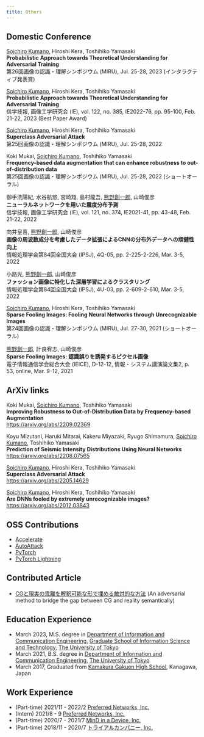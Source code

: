 ```yaml
---
title: Others
---
```


## Domestic Conference
<ins>Soichiro Kumano</ins>, Hiroshi Kera, Toshihiko Yamasaki  
**Probabilistic Approach towards Theoretical Understanding for Adversarial Training**  
第26回画像の認識・理解シンポジウム (MIRU), Jul. 25-28, 2023 (インタラクティブ発表賞)

<ins>Soichiro Kumano</ins>, Hiroshi Kera, Toshihiko Yamasaki  
**Probabilistic Approach towards Theoretical Understanding for Adversarial Training**  
信学技報, 画像工学研究会 (IE), vol. 122, no. 385, IE2022-76, pp. 95-100, Feb. 21-22, 2023 (Best Paper Award)

<ins>Soichiro Kumano</ins>, Hiroshi Kera, Toshihiko Yamasaki  
**Superclass Adversarial Attack**  
第25回画像の認識・理解シンポジウム (MIRU), Jul. 25-28, 2022

Koki Mukai, <ins>Soichiro Kumano</ins>, Toshihiko Yamasaki  
**Frequency-based data augmentation that can enhance robustness to out-of-distribution data**  
第25回画像の認識・理解シンポジウム (MIRU), Jul. 25-28, 2022 (ショートオーラル)

御手洗陽紀, 水谷航悠, 宮崎翔, 島村龍吾, <ins>熊野創一郎</ins>, 山崎俊彦  
**ニューラルネットワークを用いた震度分布予測**  
信学技報, 画像工学研究会 (IE), vol. 121, no. 374, IE2021-41, pp. 43-48, Feb. 21-22, 2022

向井皇喜, <ins>熊野創一郎</ins>, 山崎俊彦  
**画像の周波数成分を考慮したデータ拡張によるCNNの分布外データへの頑健性向上**  
情報処理学会第84回全国大会 (IPSJ), 4Q-05, pp. 2-225-2-226, Mar. 3-5, 2022

小路光, <ins>熊野創一郎</ins>, 山崎俊彦  
**ファッション画像に特化した深層学習によるクラスタリング**  
情報処理学会第84回全国大会 (IPSJ), 4U-03, pp. 2-609-2-610, Mar. 3-5, 2022

<ins>Soichiro Kumano</ins>, Hiroshi Kera, Toshihiko Yamasaki  
**Sparse Fooling Images: Fooling Neural Networks through Unrecognizable Images**  
第24回画像の認識・理解シンポジウム (MIRU), Jul. 27-30, 2021 (ショートオーラル)

<ins>熊野創一郎</ins>, 計良宥志, 山崎俊彦  
**Sparse Fooling Images: 認識誤りを誘発するピクセル画像**  
電子情報通信学会総合大会 (IEICE), D-12-12, 情報・システム講演論文集2, p. 53, online, Mar. 9-12, 2021

## ArXiv links
Koki Mukai, <ins>Soichiro Kumano</ins>, Toshihiko Yamasaki  
**Improving Robustness to Out-of-Distribution Data by Frequency-based Augmentation**  
<https://arxiv.org/abs/2209.02369>

Koyu Mizutani, Haruki Mitarai, Kakeru Miyazaki, Ryugo Shimamura, <ins>Soichiro Kumano</ins>, Toshihiko Yamasaki  
**Prediction of Seismic Intensity Distributions Using Neural Networks**  
<https://arxiv.org/abs/2208.07565>

<ins>Soichiro Kumano</ins>, Hiroshi Kera, Toshihiko Yamasaki  
**Superclass Adversarial Attack**  
<https://arxiv.org/abs/2205.14629>

<ins>Soichiro Kumano</ins>, Hiroshi Kera, Toshihiko Yamasaki  
**Are DNNs fooled by extremely unrecognizable images?**  
<https://arxiv.org/abs/2012.03843>

## OSS Contributions
- [Accelerate](https://github.com/huggingface/accelerate)
- [AutoAttack](https://github.com/fra31/auto-attack)
- [PyTorch](https://github.com/pytorch/pytorch)
- [PyTorch Lightning](https://github.com/Lightning-AI/lightning)

## Contributed Article
- [CGと現実の乖離を解釈可能な形で埋める敵対的な方法](https://tech.preferred.jp/ja/blog/adversarial-method-filling-sim-real-gap/) (An adversarial method to bridge the gap between CG and reality semantically)

## Education Experience
- March 2023, M.S. degree in [Department of Information and Communication Engineering](https://www.i.u-tokyo.ac.jp/edu/course/ice/index_e.shtml), [Graduate School of Information Science and Technology](https://www.i.u-tokyo.ac.jp/index_e.shtml), [The University of Tokyo](https://www.u-tokyo.ac.jp/en/index.html)
- March 2021, B.S. degree in [Department of Information and Communication Engineering](https://www.ee.t.u-tokyo.ac.jp/), [The University of Tokyo](https://www.u-tokyo.ac.jp/en/index.html)
- March 2017, Graduated from [Kamakura Gakuen High School](https://www.kamagaku.ac.jp/), Kanagawa, Japan

## Work Experience
- (Part-time) 2021/11 - 2022/2 [Preferred Networks, Inc.](https://www.preferred.jp/en/)
- (Intern) 2021/8 - 9 [Preferred Networks, Inc.](https://www.preferred.jp/en/)
- (Part-time) 2020/7 - 2021/7 [MinD in a Device, Inc.](https://mindinadevice.com/en/)
- (Part-time) 2018/11 - 2020/7 [トライアルカンパニー, Inc.](https://www.trial-net.co.jp/)
